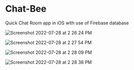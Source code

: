 # Chat-Bee
Quick Chat Room app in iOS with use of Firebase database 

![Screenshot 2022-07-28 at 2 26 24 PM](https://user-images.githubusercontent.com/46606790/181611576-8c8c7510-0eba-4de8-83fd-a323ec058080.png) 

![Screenshot 2022-07-28 at 2 27 54 PM](https://user-images.githubusercontent.com/46606790/181611599-6bde0fa8-bd93-4e25-a90a-7e3221673d8d.png)

![Screenshot 2022-07-28 at 2 28 09 PM](https://user-images.githubusercontent.com/46606790/181611677-bdbd5073-3f78-4d2e-8167-b3bb1b9242e0.png)

![Screenshot 2022-07-28 at 2 28 38 PM](https://user-images.githubusercontent.com/46606790/181611706-1f726915-2997-427f-8311-526313e122dc.png)
